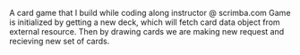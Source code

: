 A card game that I build while coding along instructor @ scrimba.com
Game is initialized by getting a new deck, which will fetch card data object from external resource.
Then by drawing cards we are making new request and recieving new set of cards.
